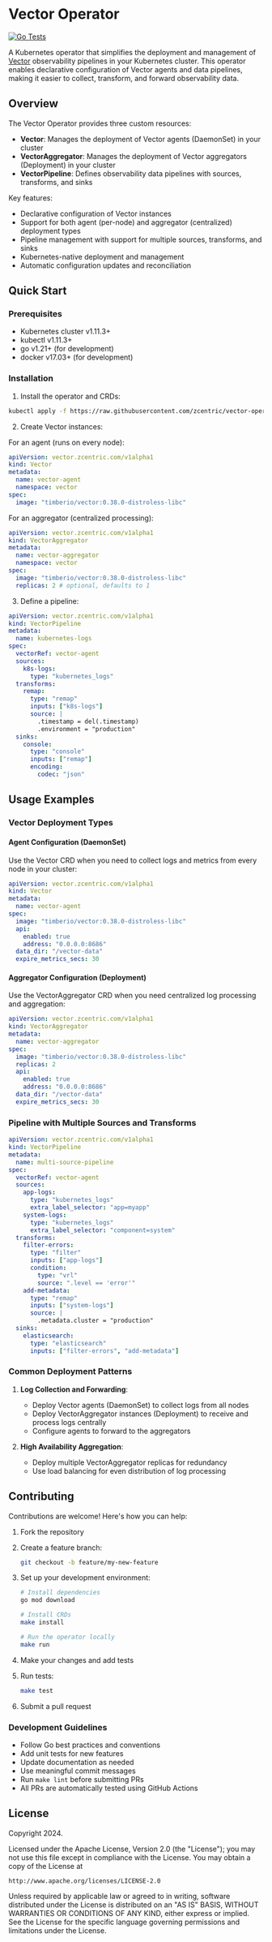 # Vector Operator

[![Go Tests](https://github.com/zcentric/vector-operator/actions/workflows/go-test.yml/badge.svg)](https://github.com/zcentric/vector-operator/actions/workflows/go-test.yml)

A Kubernetes operator that simplifies the deployment and management of [Vector](https://vector.dev/) observability pipelines in your Kubernetes cluster. This operator enables declarative configuration of Vector agents and data pipelines, making it easier to collect, transform, and forward observability data.

## Overview

The Vector Operator provides three custom resources:

- **Vector**: Manages the deployment of Vector agents (DaemonSet) in your cluster
- **VectorAggregator**: Manages the deployment of Vector aggregators (Deployment) in your cluster
- **VectorPipeline**: Defines observability data pipelines with sources, transforms, and sinks

Key features:

- Declarative configuration of Vector instances
- Support for both agent (per-node) and aggregator (centralized) deployment types
- Pipeline management with support for multiple sources, transforms, and sinks
- Kubernetes-native deployment and management
- Automatic configuration updates and reconciliation

## Quick Start

### Prerequisites

- Kubernetes cluster v1.11.3+
- kubectl v1.11.3+
- go v1.21+ (for development)
- docker v17.03+ (for development)

### Installation

1. Install the operator and CRDs:

```sh
kubectl apply -f https://raw.githubusercontent.com/zcentric/vector-operator/main/dist/install.yaml
```

2. Create Vector instances:

For an agent (runs on every node):

```yaml
apiVersion: vector.zcentric.com/v1alpha1
kind: Vector
metadata:
  name: vector-agent
  namespace: vector
spec:
  image: "timberio/vector:0.38.0-distroless-libc"
```

For an aggregator (centralized processing):

```yaml
apiVersion: vector.zcentric.com/v1alpha1
kind: VectorAggregator
metadata:
  name: vector-aggregator
  namespace: vector
spec:
  image: "timberio/vector:0.38.0-distroless-libc"
  replicas: 2 # optional, defaults to 1
```

3. Define a pipeline:

```yaml
apiVersion: vector.zcentric.com/v1alpha1
kind: VectorPipeline
metadata:
  name: kubernetes-logs
spec:
  vectorRef: vector-agent
  sources:
    k8s-logs:
      type: "kubernetes_logs"
  transforms:
    remap:
      type: "remap"
      inputs: ["k8s-logs"]
      source: |
        .timestamp = del(.timestamp)
        .environment = "production"
  sinks:
    console:
      type: "console"
      inputs: ["remap"]
      encoding:
        codec: "json"
```

## Usage Examples

### Vector Deployment Types

#### Agent Configuration (DaemonSet)

Use the Vector CRD when you need to collect logs and metrics from every node in your cluster:

```yaml
apiVersion: vector.zcentric.com/v1alpha1
kind: Vector
metadata:
  name: vector-agent
spec:
  image: "timberio/vector:0.38.0-distroless-libc"
  api:
    enabled: true
    address: "0.0.0.0:8686"
  data_dir: "/vector-data"
  expire_metrics_secs: 30
```

#### Aggregator Configuration (Deployment)

Use the VectorAggregator CRD when you need centralized log processing and aggregation:

```yaml
apiVersion: vector.zcentric.com/v1alpha1
kind: VectorAggregator
metadata:
  name: vector-aggregator
spec:
  image: "timberio/vector:0.38.0-distroless-libc"
  replicas: 2
  api:
    enabled: true
    address: "0.0.0.0:8686"
  data_dir: "/vector-data"
  expire_metrics_secs: 30
```

### Pipeline with Multiple Sources and Transforms

```yaml
apiVersion: vector.zcentric.com/v1alpha1
kind: VectorPipeline
metadata:
  name: multi-source-pipeline
spec:
  vectorRef: vector-agent
  sources:
    app-logs:
      type: "kubernetes_logs"
      extra_label_selector: "app=myapp"
    system-logs:
      type: "kubernetes_logs"
      extra_label_selector: "component=system"
  transforms:
    filter-errors:
      type: "filter"
      inputs: ["app-logs"]
      condition:
        type: "vrl"
        source: ".level == 'error'"
    add-metadata:
      type: "remap"
      inputs: ["system-logs"]
      source: |
        .metadata.cluster = "production"
  sinks:
    elasticsearch:
      type: "elasticsearch"
      inputs: ["filter-errors", "add-metadata"]
```

### Common Deployment Patterns

1. **Log Collection and Forwarding**:

   - Deploy Vector agents (DaemonSet) to collect logs from all nodes
   - Deploy VectorAggregator instances (Deployment) to receive and process logs centrally
   - Configure agents to forward to the aggregators

2. **High Availability Aggregation**:
   - Deploy multiple VectorAggregator replicas for redundancy
   - Use load balancing for even distribution of log processing

## Contributing

Contributions are welcome! Here's how you can help:

1. Fork the repository
2. Create a feature branch:

   ```sh
   git checkout -b feature/my-new-feature
   ```

3. Set up your development environment:

   ```sh
   # Install dependencies
   go mod download

   # Install CRDs
   make install

   # Run the operator locally
   make run
   ```

4. Make your changes and add tests
5. Run tests:

   ```sh
   make test
   ```

6. Submit a pull request

### Development Guidelines

- Follow Go best practices and conventions
- Add unit tests for new features
- Update documentation as needed
- Use meaningful commit messages
- Run `make lint` before submitting PRs
- All PRs are automatically tested using GitHub Actions

## License

Copyright 2024.

Licensed under the Apache License, Version 2.0 (the "License");
you may not use this file except in compliance with the License.
You may obtain a copy of the License at

    http://www.apache.org/licenses/LICENSE-2.0

Unless required by applicable law or agreed to in writing, software
distributed under the License is distributed on an "AS IS" BASIS,
WITHOUT WARRANTIES OR CONDITIONS OF ANY KIND, either express or implied.
See the License for the specific language governing permissions and
limitations under the License.
